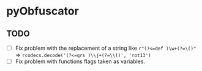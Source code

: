 # pyObfuscator

## TODO

- [ ] Fix problem with the replacement of a string like `r"(?<=def )\w+(?=\()"` => `rcodecs.decode('(?<=qrs )\\j+(?=\\()', 'rot13')`
- [ ] Fix problem with functions flags taken as variables.